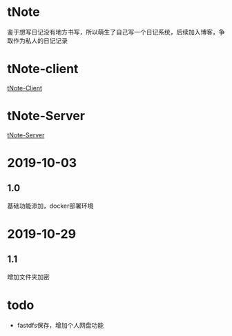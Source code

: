 # tNote
鉴于想写日记没有地方书写，所以萌生了自己写一个日记系统，后续加入博客，争取作为私人的日记记录

# tNote-client

[tNote-Client](https://github.com/TianPuJun/tNote/blob/master/tNote-client/README.md)

# tNote-Server

[tNote-Server](https://github.com/TianPuJun/tNote/blob/master/tNote-server/README.md)


# 2019-10-03
## 1.0

基础功能添加，docker部署环境

# 2019-10-29

## 1.1

增加文件夹加密

# todo

* fastdfs保存，增加个人网盘功能